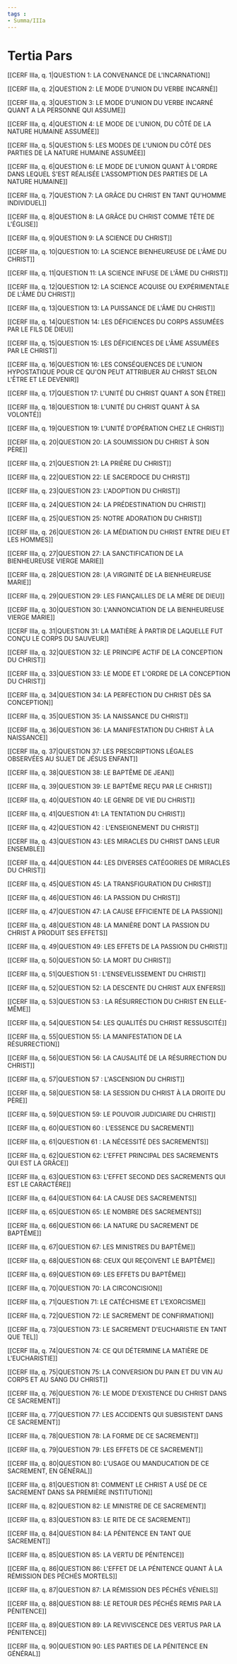```yaml
---
tags : 
- Summa/IIIa
---
```


# Tertia Pars

[[CERF IIIa, q. 1|QUESTION 1: LA CONVENANCE DE L'INCARNATION]]

[[CERF IIIa, q. 2|QUESTION 2: LE MODE D'UNION DU VERBE INCARNÉ]]

[[CERF IIIa, q. 3|QUESTION 3: LE MODE D'UNION DU VERBE INCARNÉ QUANT A LA PERSONNE QUI ASSUME]]

[[CERF IIIa, q. 4|QUESTION 4: LE MODE DE L'UNION, DU CÔTÉ DE LA NATURE HUMAINE ASSUMÉE]]

[[CERF IIIa, q. 5|QUESTION 5: LES MODES DE L'UNION DU CÔTÉ DES PARTIES DE LA NATURE HUMAINE ASSUMÉE]]

[[CERF IIIa, q. 6|QUESTION 6: LE MODE DE L'UNION QUANT À L'ORDRE DANS LEQUEL S'EST RÉALISÉE L'ASSOMPTION DES PARTIES DE LA NATURE HUMAINE]]

[[CERF IIIa, q. 7|QUESTION 7: LA GRÂCE DU CHRIST EN TANT QU'HOMME INDIVIDUEL]]

[[CERF IIIa, q. 8|QUESTION 8: LA GRÂCE DU CHRIST COMME TÊTE DE L'ÉGLISE]]

[[CERF IIIa, q. 9|QUESTION 9: LA SCIENCE DU CHRIST]]

[[CERF IIIa, q. 10|QUESTION 10: LA SCIENCE BIENHEUREUSE DE L'ÂME DU CHRIST]]

[[CERF IIIa, q. 11|QUESTION 11: LA SCIENCE INFUSE DE L'ÂME DU CHRIST]]

[[CERF IIIa, q. 12|QUESTION 12: LA SCIENCE ACQUISE OU EXPÉRIMENTALE DE L'ÂME DU CHRIST]]

[[CERF IIIa, q. 13|QUESTION 13: LA PUISSANCE DE L'ÂME DU CHRIST]]

[[CERF IIIa, q. 14|QUESTION 14: LES DÉFICIENCES DU CORPS ASSUMÉES PAR LE FILS DE DIEU]]

[[CERF IIIa, q. 15|QUESTION 15: LES DÉFICIENCES DE L'ÂME ASSUMÉES PAR LE CHRIST]]

[[CERF IIIa, q. 16|QUESTION 16: LES CONSÉQUENCES DE L'UNION HYPOSTATIQUE POUR CE QU'ON PEUT ATTRIBUER AU CHRIST SELON L'ÊTRE ET LE DEVENIR]]

[[CERF IIIa, q. 17|QUESTION 17: L'UNITÉ DU CHRIST QUANT A SON ÊTRE]]

[[CERF IIIa, q. 18|QUESTION 18: L'UNITÉ DU CHRIST QUANT À SA VOLONTÉ]]

[[CERF IIIa, q. 19|QUESTION 19: L'UNITÉ D'OPÉRATION CHEZ LE CHRIST]]

[[CERF IIIa, q. 20|QUESTION 20: LA SOUMISSION DU CHRIST À SON PÈRE]]

[[CERF IIIa, q. 21|QUESTION 21: LA PRIÈRE DU CHRIST]]

[[CERF IIIa, q. 22|QUESTION 22: LE SACERDOCE DU CHRIST]]

[[CERF IIIa, q. 23|QUESTION 23: L'ADOPTION DU CHRIST]]

[[CERF IIIa, q. 24|QUESTION 24: LA PRÉDESTINATION DU CHRIST]]

[[CERF IIIa, q. 25|QUESTION 25: NOTRE ADORATION DU CHRIST]]

[[CERF IIIa, q. 26|QUESTION 26: LA MÉDIATION DU CHRIST ENTRE DIEU ET LES HOMMES]]

[[CERF IIIa, q. 27|QUESTION 27: LA SANCTIFICATION DE LA BIENHEUREUSE VIERGE MARIE]]

[[CERF IIIa, q. 28|QUESTION 28: I,A VIRGINITÉ DE LA BIENHEUREUSE MARIE]]

[[CERF IIIa, q. 29|QUESTION 29: LES FIANÇAILLES DE LA MÈRE DE DIEU]]

[[CERF IIIa, q. 30|QUESTION 30: L'ANNONCIATION DE LA BIENHEUREUSE VIERGE MARIE]]

[[CERF IIIa, q. 31|QUESTION 31: LA MATIÈRE À PARTIR DE LAQUELLE FUT CONÇU LE CORPS DU SAUVEUR]]

[[CERF IIIa, q. 32|QUESTION 32: LE PRINCIPE ACTIF DE LA CONCEPTION DU CHRIST]]

[[CERF IIIa, q. 33|QUESTION 33: LE MODE ET L'ORDRE DE LA CONCEPTION DU CHRIST]]

[[CERF IIIa, q. 34|QUESTION 34: LA PERFECTION DU CHRIST DÈS SA CONCEPTION]]

[[CERF IIIa, q. 35|QUESTION 35: LA NAISSANCE DU CHRIST]]

[[CERF IIIa, q. 36|QUESTION 36: LA MANIFESTATION DU CHRIST À LA NAISSANCE]]

[[CERF IIIa, q. 37|QUESTION 37: LES PRESCRIPTIONS LÉGALES OBSERVÉES AU SUJET DE JÉSUS ENFANT]]

[[CERF IIIa, q. 38|QUESTION 38: LE BAPTÊME DE JEAN]]

[[CERF IIIa, q. 39|QUESTION 39: LE BAPTÊME REÇU PAR LE CHRIST]]

[[CERF IIIa, q. 40|QUESTION 40: LE GENRE DE VIE DU CHRIST]]

[[CERF IIIa, q. 41|QUESTION 41: LA TENTATION DU CHRIST]]

[[CERF IIIa, q. 42|QUESTION 42 : L'ENSEIGNEMENT DU CHRIST]]

[[CERF IIIa, q. 43|QUESTION 43: LES MIRACLES DU CHRIST DANS LEUR ENSEMBLE]]

[[CERF IIIa, q. 44|QUESTION 44: LES DIVERSES CATÉGORIES DE MIRACLES DU CHRIST]]

[[CERF IIIa, q. 45|QUESTION 45: LA TRANSFIGURATION DU CHRIST]]

[[CERF IIIa, q. 46|QUESTION 46: LA PASSION DU CHRIST]]

[[CERF IIIa, q. 47|QUESTION 47: LA CAUSE EFFICIENTE DE LA PASSION]]

[[CERF IIIa, q. 48|QUESTION 48: LA MANIÈRE DONT LA PASSION DU CHRIST A PRODUIT SES EFFETS]]

[[CERF IIIa, q. 49|QUESTION 49: LES EFFETS DE LA PASSION DU CHRIST]]

[[CERF IIIa, q. 50|QUESTION 50: LA MORT DU CHRIST]]

[[CERF IIIa, q. 51|QUESTION 51 : L'ENSEVELISSEMENT DU CHRIST]]

[[CERF IIIa, q. 52|QUESTION 52: LA DESCENTE DU CHRIST AUX ENFERS]]

[[CERF IIIa, q. 53|QUESTION 53 : LA RÉSURRECTION DU CHRIST EN ELLE-MÊME]]

[[CERF IIIa, q. 54|QUESTION 54: LES QUALITÉS DU CHRIST RESSUSCITÉ]]

[[CERF IIIa, q. 55|QUESTION 55: LA MANIFESTATION DE LA RÉSURRECTION]]

[[CERF IIIa, q. 56|QUESTION 56: LA CAUSALITÉ DE LA RÉSURRECTION DU CHRIST]]

[[CERF IIIa, q. 57|QUESTION 57 : L'ASCENSION DU CHRIST]]

[[CERF IIIa, q. 58|QUESTION 58: LA SESSION DU CHRIST À LA DROITE DU PÈRE]]

[[CERF IIIa, q. 59|QUESTION 59: LE POUVOIR JUDICIAIRE DU CHRIST]]

[[CERF IIIa, q. 60|QUESTION 60 : L'ESSENCE DU SACREMENT]]

[[CERF IIIa, q. 61|QUESTION 61 : LA NÉCESSITÉ DES SACREMENTS]]

[[CERF IIIa, q. 62|QUESTION 62: L'EFFET PRINCIPAL DES SACREMENTS QUI EST LA GRÂCE]]

[[CERF IIIa, q. 63|QUESTION 63: L'EFFET SECOND DES SACREMENTS QUI EST LE CARACTÈRE]]

[[CERF IIIa, q. 64|QUESTION 64: LA CAUSE DES SACREMENTS]]

[[CERF IIIa, q. 65|QUESTION 65: LE NOMBRE DES SACREMENTS]]

[[CERF IIIa, q. 66|QUESTION 66: LA NATURE DU SACREMENT DE BAPTÊME]]

[[CERF IIIa, q. 67|QUESTION 67: LES MINISTRES DU BAPTÊME]]

[[CERF IIIa, q. 68|QUESTION 68: CEUX QUI REÇOIVENT LE BAPTÊME]]

[[CERF IIIa, q. 69|QUESTION 69: LES EFFETS DU BAPTÊME]]

[[CERF IIIa, q. 70|QUESTION 70: LA CIRCONCISION]]

[[CERF IIIa, q. 71|QUESTION 71: LE CATÉCHISME ET L'EXORCISME]]

[[CERF IIIa, q. 72|QUESTION 72: LE SACREMENT DE CONFIRMATION]]

[[CERF IIIa, q. 73|QUESTION 73: LE SACREMENT D'EUCHARISTIE EN TANT QUE TEL]]

[[CERF IIIa, q. 74|QUESTION 74: CE QUI DÉTERMINE LA MATIÈRE DE L'EUCHARISTIE]]

[[CERF IIIa, q. 75|QUESTION 75: LA CONVERSION DU PAIN ET DU VIN AU CORPS ET AU SANG DU CHRIST]]

[[CERF IIIa, q. 76|QUESTION 76: LE MODE D'EXISTENCE DU CHRIST DANS CE SACREMENT]]

[[CERF IIIa, q. 77|QUESTION 77: LES ACCIDENTS QUI SUBSISTENT DANS CE SACREMENT]]

[[CERF IIIa, q. 78|QUESTION 78: LA FORME DE CE SACREMENT]]

[[CERF IIIa, q. 79|QUESTION 79: LES EFFETS DE CE SACREMENT]]

[[CERF IIIa, q. 80|QUESTION 80: L'USAGE OU MANDUCATION DE CE SACREMENT, EN GÉNÉRAL]]

[[CERF IIIa, q. 81|QUESTION 81: COMMENT LE CHRIST A USÉ DE CE SACREMENT DANS SA PREMIÈRE INSTITUTION]]

[[CERF IIIa, q. 82|QUESTION 82: LE MINISTRE DE CE SACREMENT]]

[[CERF IIIa, q. 83|QUESTION 83: LE RITE DE CE SACREMENT]]

[[CERF IIIa, q. 84|QUESTION 84: LA PÉNITENCE EN TANT QUE SACREMENT]]

[[CERF IIIa, q. 85|QUESTION 85: LA VERTU DE PÉNITENCE]]

[[CERF IIIa, q. 86|QUESTION 86: L'EFFET DE LA PÉNITENCE QUANT À LA RÉMISSION DES PÉCHÉS MORTELS]]

[[CERF IIIa, q. 87|QUESTION 87: LA RÉMISSION DES PÉCHÉS VÉNIELS]]

[[CERF IIIa, q. 88|QUESTION 88: LE RETOUR DES PÉCHÉS REMIS PAR LA PÉNITENCE]]

[[CERF IIIa, q. 89|QUESTION 89: LA REVIVISCENCE DES VERTUS PAR LA PÉNITENCE]]

[[CERF IIIa, q. 90|QUESTION 90: LES PARTIES DE LA PÉNITENCE EN GÉNÉRAL]]

